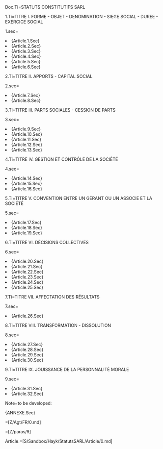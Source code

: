 Doc.Ti=STATUTS CONSTITUTIFS SARL


1.Ti=TITRE I. FORME - OBJET - DENOMINATION - SIEGE SOCIAL - DUREE - EXERCICE SOCIAL<br>

1.sec=<ol-none><li>{Article.1.Sec}</li><li>{Article.2.Sec}</li><li>{Article.3.Sec}</li><li>{Article.4.Sec}</li><li>{Article.5.Sec}</li><li>{Article.6.Sec}</li></ol>


2.Ti=TITRE II. APPORTS - CAPITAL SOCIAL<br>

2.sec=<ol-none><li>{Article.7.Sec}</li><li>{Article.8.Sec}</li></ol>


3.Ti=TITRE III. PARTS SOCIALES - CESSION DE PARTS<br>

3.sec=<ol-none><li>{Article.9.Sec}</li><li>{Article.10.Sec}</li><li>{Article.11.Sec}</li><li>{Article.12.Sec}</li><li>{Article.13.Sec}</li></ol>


4.Ti=TITRE IV. GESTION ET CONTRÔLE DE LA SOCIÉTÉ<br>

4.sec=<ol-none><li>{Article.14.Sec}</li><li>{Article.15.Sec}</li><li>{Article.16.Sec}</li></ol>


5.Ti=TITRE V. CONVENTION ENTRE UN GÉRANT OU UN ASSOCIE ET LA SOCIÉTÉ<br>

5.sec=<ol-none><li>{Article.17.Sec}</li><li>{Article.18.Sec}</li><li>{Article.19.Sec}</li></ol>


6.Ti=TITRE VI. DÉCISIONS COLLECTIVES<br>

6.sec=<ol-none><li>{Article.20.Sec}</li><li>{Article.21.Sec}</li><li>{Article.22.Sec}</li><li>{Article.23.Sec}</li><li>{Article.24.Sec}</li><li>{Article.25.Sec}</li></ol>


7.Ti=TITRE VII. AFFECTATION DES RÉSULTATS<br>

7.sec=<ol-none><li>{Article.26.Sec}</li></ol>


8.Ti=TITRE VIII. TRANSFORMATION - DISSOLUTION<br>

8.sec=<ol-none><li>{Article.27.Sec}</li><li>{Article.28.Sec}</li><li>{Article.29.Sec}</li><li>{Article.30.Sec}</li></ol>


9.Ti=TITRE IX. JOUISSANCE DE LA PERSONNALITÉ MORALE<br>

9.sec=<ol-none><li>{Article.31.Sec}</li><li>{Article.32.Sec}</li></ol>


Note=to be developed:

{ANNEXE.Sec}<br>

=[Z/Agt/FR/0.md]  

=[Z/paras/9]

Article.=[S/Sandbox/Hayk/StatutsSARL/Article/0.md]
